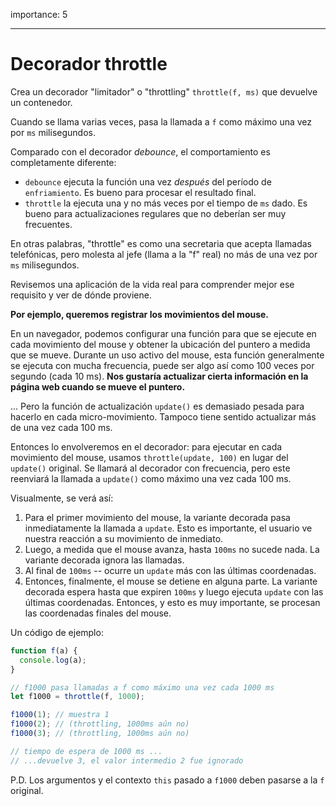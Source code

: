 importance: 5

---

# Decorador throttle

Crea un decorador "limitador" o "throttling" `throttle(f, ms)` que devuelve un contenedor.

Cuando se llama varias veces, pasa la llamada a `f` como máximo una vez por `ms` milisegundos.

Comparado con el decorador *debounce*, el comportamiento es completamente diferente:
- `debounce` ejecuta la función una vez *después* del período de `enfriamiento`. Es bueno para procesar el resultado final.
- `throttle` la ejecuta una y no más veces por el tiempo de `ms` dado. Es bueno para actualizaciones regulares que no deberían ser muy frecuentes.

En otras palabras, "throttle" es como una secretaria que acepta llamadas telefónicas, pero molesta al jefe (llama a la "f" real) no más de una vez por `ms` milisegundos.

Revisemos una aplicación de la vida real para comprender mejor ese requisito y ver de dónde proviene.

**Por ejemplo, queremos registrar los movimientos del mouse.**

En un navegador, podemos configurar una función para que se ejecute en cada movimiento del mouse y obtener la ubicación del puntero a medida que se mueve. Durante un uso activo del mouse, esta función generalmente se ejecuta con mucha frecuencia, puede ser algo así como 100 veces por segundo (cada 10 ms).
**Nos gustaría actualizar cierta información en la página web cuando se mueve el puntero.**

... Pero la función de actualización `update()` es demasiado pesada para hacerlo en cada micro-movimiento. Tampoco tiene sentido actualizar más de una vez cada 100 ms.

Entonces lo envolveremos en el decorador: para ejecutar en cada movimiento del mouse, usamos `throttle(update, 100)` en lugar del `update()` original. Se llamará al decorador con frecuencia, pero este reenviará la llamada a `update()` como máximo una vez cada 100 ms.

Visualmente, se verá así:

1. Para el primer movimiento del mouse, la variante decorada pasa inmediatamente la llamada a `update`. Esto es importante, el usuario ve nuestra reacción a su movimiento de inmediato.
2. Luego, a medida que el mouse avanza, hasta `100ms` no sucede nada. La variante decorada ignora las llamadas.
3. Al final de `100ms` -- ocurre un `update` más con las últimas coordenadas.
4. Entonces, finalmente, el mouse se detiene en alguna parte. La variante decorada espera hasta que expiren `100ms` y luego ejecuta `update` con las últimas coordenadas. Entonces, y esto es muy importante, se procesan las coordenadas finales del mouse.

Un código de ejemplo:

```js
function f(a) {
  console.log(a);
}

// f1000 pasa llamadas a f como máximo una vez cada 1000 ms
let f1000 = throttle(f, 1000);

f1000(1); // muestra 1
f1000(2); // (throttling, 1000ms aún no)
f1000(3); // (throttling, 1000ms aún no)

// tiempo de espera de 1000 ms ...
// ...devuelve 3, el valor intermedio 2 fue ignorado
```

P.D. Los argumentos y el contexto `this` pasado a `f1000` deben pasarse a la `f` original.
